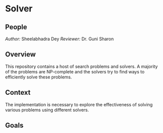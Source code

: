# Solver
## People
*Author:* Sheelabhadra Dey
*Reviewer:* Dr. Guni Sharon

## Overview
This repository contains a host of search problems and solvers. A majority of the problems are NP-complete and the solvers
try to find ways to efficiently solve these problems.

## Context
The implementation is necessary to explore the effectiveness of solving various problems using different solvers.

## Goals


